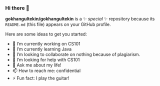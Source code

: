 ### Hi there 👋


**gokhangultekin/gokhangultekin** is a ✨ _special_ ✨ repository because its `README.md` (this file) appears on your GitHub profile.

Here are some ideas to get you started:

- 🔭 I’m currently working on CS101
- 🌱 I’m currently learning Java
- 👯 I’m looking to collaborate on nothing because of plagiarism.
- 🤔 I’m looking for help with CS101
- 💬 Ask me about my life!
- 📫 How to reach me: confidential
- ⚡ Fun fact: I play the guitar!

